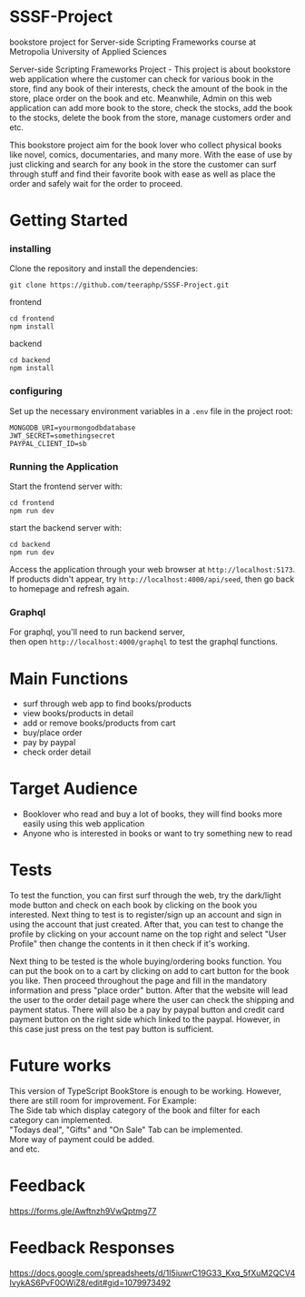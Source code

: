 # SSSF-Project

bookstore project for Server-side Scripting Frameworks course at Metropolia University of Applied Sciences

Server-side Scripting Frameworks Project - This project is about bookstore web application where the customer can check for various book in the store, find any book of their interests, check the amount of the book in the store, place order on the book and etc. Meanwhile, Admin on this web application can add more book to the store, check the stocks, add the book to the stocks, delete the book from the store, manage customers order and etc.

This bookstore project aim for the book lover who collect physical books like novel, comics, documentaries, and many more. With the ease of use by just clicking and search for any book in the store the customer can surf through stuff and find their favorite book with ease as well as place the order and safely wait for the order to proceed.

# Getting Started

### installing

Clone the repository and install the dependencies:</br>
```
git clone https://github.com/teeraphp/SSSF-Project.git
```

frontend</br>
```
cd frontend
npm install
```
backend
```
cd backend
npm install
```

### configuring

Set up the necessary environment variables in a ```.env``` file in the project root:
```
MONGODB_URI=yourmongodbdatabase
JWT_SECRET=somethingsecret
PAYPAL_CLIENT_ID=sb
```

### Running the Application

Start the frontend server with:
```
cd frontend
npm run dev
```

start the backend server with:
```
cd backend
npm run dev
```

Access the application through your web browser at ```http://localhost:5173```.</br>
If products didn't appear, try ```http://localhost:4000/api/seed```, then go back to homepage and refresh again.</br>

### Graphql

For graphql, you'll need to run backend server,</br> then open ```http://localhost:4000/graphql``` to test the graphql functions.

# Main Functions

- surf through web app to find books/products
- view books/products in detail
- add or remove books/products from cart
- buy/place order
- pay by paypal
- check order detail

# Target Audience

- Booklover who read and buy a lot of books, they will find books more easily using this web application
- Anyone who is interested in books or want to try something new to read

# Tests

To test the function, you can first surf through the web, try the dark/light mode button and check on each book by clicking on the book you interested. Next thing to test is to register/sign up an account and sign in using the account that just created. After that, you can test to change the profile by clicking on your account name on the top right and select "User Profile" then change the contents in it then check if it's working.

Next thing to be tested is the whole buying/ordering books function. You can put the book on to a cart by clicking on add to cart button for the book you like. Then proceed throughout the page and fill in the mandatory information and press "place order" button. After that the website will lead the user to the order detail page where the user can check the shipping and payment status. There will also be a pay by paypal button and credit card payment button on the right side which linked to the paypal. However, in this case just press on the test pay button is sufficient.

# Future works

This version of TypeScript BookStore is enough to be working. However, there are still room for improvement. For Example:</br>The Side tab which display category of the book and filter for each category can implemented. </br>"Todays deal", "Gifts" and "On Sale" Tab can be implemented. </br>More way of payment could be added.</br> and etc.

# Feedback

https://forms.gle/Awftnzh9VwQptmg77

# Feedback Responses

https://docs.google.com/spreadsheets/d/1I5iuwrC19G33_Kxq_5fXuM2QCV4IvykAS6PvF0OWiZ8/edit#gid=1079973492
